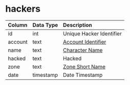 # hackers

| Column | Data Type | Description |
| :--- | :--- | :--- |
| id | int | Unique Hacker Identifier |
| account | text | [Account Identifier](https://github.com/EQEmu/docs-db-schema/tree/e0eb157dbf5563b03c0faf391abc87ec69239f4a/docs/schema/categories/admin/account.md) |
| name | text | [Character Name](https://github.com/EQEmu/docs-db-schema/tree/e0eb157dbf5563b03c0faf391abc87ec69239f4a/docs/schema/categories/admin/character_data.md) |
| hacked | text | Hacked |
| zone | text | [Zone Short Name](https://eqemu.gitbook.io/server/categories/zones/zone-list) |
| date | timestamp | Date Timestamp |

